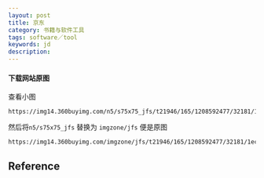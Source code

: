 ```yaml
---
layout: post
title: 京东
category: 书籍与软件工具
tags: software／tool
keywords: jd
description: 
---
```


#### 下载网站原图

查看小图

```
https://img14.360buyimg.com/n5/s75x75_jfs/t21946/165/1208592477/32181/1ecee077/5b226dd4N211675fa.jpg
```

然后将`n5/s75x75_jfs` 替换为 `imgzone/jfs` 便是原图

```
https://img14.360buyimg.com/imgzone/jfs/t21946/165/1208592477/32181/1ecee077/5b226dd4N211675fa.jpg
```
## Reference

